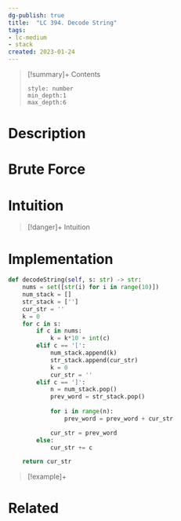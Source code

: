 ```yaml
---
dg-publish: true
title:  "LC 394. Decode String"
tags:
- lc-medium
- stack
created: 2023-01-24
---
```


>[!summary]+ Contents
>```toc
>style: number
>min_depth:1
>max_depth:6
>```

# Description

# Brute Force
# Intuition

>[!danger]+ Intuition

# Implementation
```python
def decodeString(self, s: str) -> str:
	nums = set([str(i) for i in range(10)])
	num_stack = []
	str_stack = ['']
	cur_str = ''
	k = 0
	for c in s:
		if c in nums:
			k = k*10 + int(c)
		elif c == '[':
			num_stack.append(k)
			str_stack.append(cur_str)
			k = 0
			cur_str = ''
		elif c == ']':
			n = num_stack.pop()
			prev_word = str_stack.pop()
			
			for i in range(n):
				prev_word = prev_word + cur_str

			cur_str = prev_word
		else:
			cur_str += c

	return cur_str 
```

>[!example]+ 


# Related
